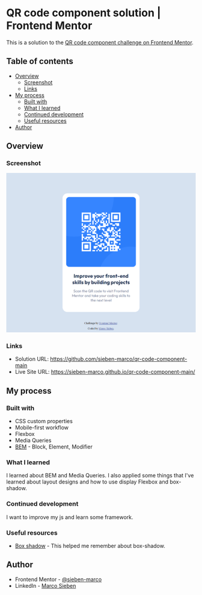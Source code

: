 # QR code component solution | Frontend Mentor

This is a solution to the [QR code component challenge on Frontend Mentor](https://www.frontendmentor.io/challenges/qr-code-component-iux_sIO_H).


## Table of contents

- [Overview](#overview)
  - [Screenshot](#screenshot)
  - [Links](#links)
- [My process](#my-process)
  - [Built with](#built-with)
  - [What I learned](#what-i-learned)
  - [Continued development](#continued-development)
  - [Useful resources](#useful-resources)
- [Author](#author)

## Overview

### Screenshot

![](./design/desktop.png)

### Links

- Solution URL: https://github.com/sieben-marco/qr-code-component-main
- Live Site URL: https://sieben-marco.github.io/qr-code-component-main/

## My process

### Built with

- CSS custom properties
- Mobile-first workflow
- Flexbox
- Media Queries
- [BEM](https://en.bem.info/methodology/quick-start/) - Block, Element, Modifier

### What I learned

I learned about BEM and Media Queries. I also applied some things that I've learned about layout designs and how to use display Flexbox and box-shadow.

### Continued development

I want to improve my js and learn some framework.

### Useful resources

- [Box shadow](https://developer.mozilla.org/pt-BR/docs/Web/CSS/box-shadow) - This helped me remember about box-shadow.

## Author

- Frontend Mentor - [@sieben-marco](https://www.frontendmentor.io/profile/sieben-marco)
- LinkedIn - [Marco Sieben](https://www.linkedin.com/in/sieben-marco/)

